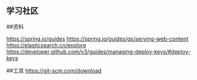 ## 学习社区

##资料

https://spring.io/guides
https://spring.io/guides/gs/serving-web-content
https://elasticsearch.cn/explore
https://developer.github.com/v3/guides/managing-deploy-keys/#deploy-keys

##工具
https://git-scm.com/download